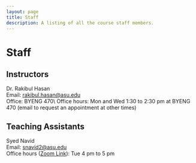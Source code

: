 ```yaml
---
layout: page
title: Staff
description: A listing of all the course staff members.
---
```


# Staff

## Instructors

Dr. Rakibul Hasan\
Email: rakibul.hasan@asu.edu\
Office: BYENG 470\\
Office hours: Mon and Wed 1:30 to 2:30 pm at BYENG 470 (email to request an appointment at other times)

## Teaching Assistants
Syed Navid\
Email: snavid2@asu.edu\
Office hours ([Zoom Link](https://asu.zoom.us/j/83997051944)): Tue 4 pm to 5 pm 